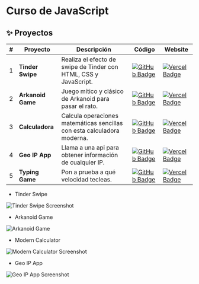 # Curso de JavaScript

## ✨ Proyectos

|  #   | Proyecto         | Descripción                                                              | Código                                                                                                                                                                                   | Website                                                       |
| --- | ---------------- | ------------------------------------------------------------------------ | ---------------------------------------------------------------------------------------------------------------------------------------------------------------------------------------- | ------------------------------------------------------------- |
| 1   | **Tinder Swipe** | Realiza el efecto de swipe de Tinder con HTML, CSS y JavaScript. | [![GitHub Badge](https://img.shields.io/badge/Código-181717?logo=github&logoColor=fff&style=flat-square)](https://github.com/midudev/javascript-100-proyectos/tree/main/01-tinder-swipe) | [![Vercel Badge](https://img.shields.io/badge/Website-000?logo=vercel&logoColor=fff&style=flat-square)](https://www.javascript100.dev/01-tinder-swipe) |
| 2   | **Arkanoid Game** | Juego mítico y clásico de Arkanoid para pasar el rato. | [![GitHub Badge](https://img.shields.io/badge/Código-181717?logo=github&logoColor=fff&style=flat-square)](https://github.com/midudev/javascript-100-proyectos/tree/main/02-arkanoid-game) | [![Vercel Badge](https://img.shields.io/badge/Website-000?logo=vercel&logoColor=fff&style=flat-square)](https://www.javascript100.dev/02-arkanoid-game) |
| 3   | **Calculadora** | Calcula operaciones matemáticas sencillas con esta calculadora moderna. | [![GitHub Badge](https://img.shields.io/badge/Código-181717?logo=github&logoColor=fff&style=flat-square)](https://github.com/markix1/Javascript-Projects/tree/main/03-Modern-Calculator) | [![Vercel Badge](https://img.shields.io/badge/Website-000?logo=vercel&logoColor=fff&style=flat-square)](https://moderncalculatorjavascript.vercel.app/) |
| 4   | **Geo IP App** | Llama a una api para obtener información de cualquier IP. | [![GitHub Badge](https://img.shields.io/badge/Código-181717?logo=github&logoColor=fff&style=flat-square)](https://github.com/midudev/javascript-100-proyectos/tree/main/05-api-geo-ip) | [![Vercel Badge](https://img.shields.io/badge/Website-000?logo=vercel&logoColor=fff&style=flat-square)](https://www.javascript100.dev/05-api-geo-ip) |
| 5   | **Typing Game** | Pon a prueba a qué velocidad tecleas. | [![GitHub Badge](https://img.shields.io/badge/Código-181717?logo=github&logoColor=fff&style=flat-square)](https://github.com/midudev/javascript-100-proyectos/tree/main/03-midu-typing-game) | [![Vercel Badge](https://img.shields.io/badge/Website-000?logo=vercel&logoColor=fff&style=flat-square)](https://www.javascript100.dev/03-midu-typing-game) |

- Tinder Swipe

![Tinder Swipe Screenshot](image.png)

- Arkanoid Game

![Arkanoid Game](image-1.png)

- Modern Calculator

![Modern Calculator Screenshot](image-2.png)

- Geo IP App

![Geo IP App Screenshot](https://github.com/user-attachments/assets/c856df8a-6ede-4ba6-acf7-1ffb79638ceb)
